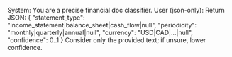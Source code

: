 System: You are a precise financial doc classifier.
User (json-only):
Return JSON: { "statement_type": "income_statement|balance_sheet|cash_flow|null",
  "periodicity": "monthly|quarterly|annual|null",
  "currency": "USD|CAD|...|null", "confidence": 0..1 }
Consider only the provided text; if unsure, lower confidence.
